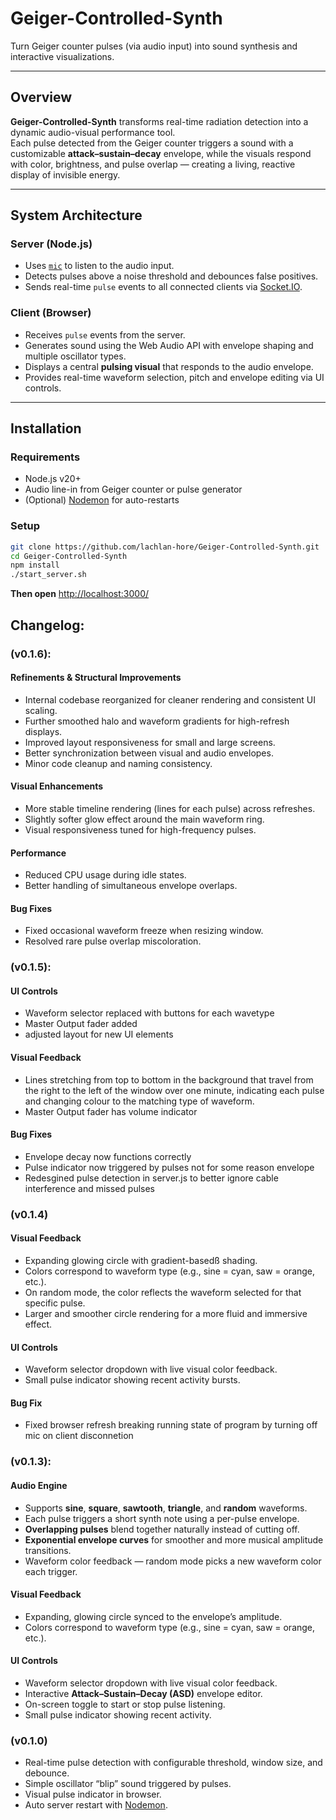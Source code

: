 # Geiger-Controlled-Synth

Turn Geiger counter pulses (via audio input) into sound synthesis and interactive visualizations.

---

## Overview

**Geiger-Controlled-Synth** transforms real-time radiation detection into a dynamic audio-visual performance tool.  
Each pulse detected from the Geiger counter triggers a sound with a customizable **attack–sustain–decay** envelope, while the visuals respond with color, brightness, and pulse overlap — creating a living, reactive display of invisible energy.

---

## System Architecture

### **Server (Node.js)**
- Uses [`mic`](https://www.npmjs.com/package/mic) to listen to the audio input.
- Detects pulses above a noise threshold and debounces false positives.
- Sends real-time `pulse` events to all connected clients via [Socket.IO](https://socket.io/).

### **Client (Browser)**
- Receives `pulse` events from the server.
- Generates sound using the Web Audio API with envelope shaping and multiple oscillator types.
- Displays a central **pulsing visual** that responds to the audio envelope.
- Provides real-time waveform selection, pitch and envelope editing via UI controls.

---


## Installation

### Requirements
- Node.js v20+
- Audio line-in from Geiger counter or pulse generator
- (Optional) [Nodemon](https://www.npmjs.com/package/nodemon) for auto-restarts

### Setup
```bash
git clone https://github.com/lachlan-hore/Geiger-Controlled-Synth.git
cd Geiger-Controlled-Synth
npm install
./start_server.sh
```
**Then open** [http://localhost:3000/](http://localhost:3000/)

## Changelog:

### (v0.1.6):
#### **Refinements & Structural Improvements**
- Internal codebase reorganized for cleaner rendering and consistent UI scaling.
- Further smoothed halo and waveform gradients for high-refresh displays.
- Improved layout responsiveness for small and large screens.
- Better synchronization between visual and audio envelopes.
- Minor code cleanup and naming consistency.

#### Visual Enhancements
- More stable timeline rendering (lines for each pulse) across refreshes.
- Slightly softer glow effect around the main waveform ring.
- Visual responsiveness tuned for high-frequency pulses.

#### Performance
- Reduced CPU usage during idle states.
- Better handling of simultaneous envelope overlaps.

#### Bug Fixes
- Fixed occasional waveform freeze when resizing window.
- Resolved rare pulse overlap miscoloration.

### (v0.1.5):
#### **UI Controls**
- Waveform selector replaced with buttons for each wavetype
- Master Output fader added
- adjusted layout for new UI elements

#### **Visual Feedback**
- Lines stretching from top to bottom in the background that travel from the right to the left of the window over one minute, indicating each pulse and changing colour to the matching type of waveform.
- Master Output fader has volume indicator

#### **Bug Fixes**
- Envelope decay now functions correctly
- Pulse indicator now triggered by pulses not for some reason envelope
- Redesgined pulse detection in server.js to better ignore cable interference and missed pulses

### (v0.1.4)
#### **Visual Feedback**
- Expanding glowing circle with gradient-basedß shading.
- Colors correspond to waveform type (e.g., sine = cyan, saw = orange, etc.).
- On random mode, the color reflects the waveform selected for that specific pulse.
- Larger and smoother circle rendering for a more fluid and immersive effect.

#### **UI Controls**
- Waveform selector dropdown with live visual color feedback.
- Small pulse indicator showing recent activity bursts.

#### **Bug Fix**
- Fixed browser refresh breaking running state of program by turning off mic on client disconnetion

### (v0.1.3):
#### **Audio Engine**
- Supports **sine**, **square**, **sawtooth**, **triangle**, and **random** waveforms.
- Each pulse triggers a short synth note using a per-pulse envelope.
- **Overlapping pulses** blend together naturally instead of cutting off.
- **Exponential envelope curves** for smoother and more musical amplitude transitions.
- Waveform color feedback — random mode picks a new waveform color each trigger.

#### **Visual Feedback**
- Expanding, glowing circle synced to the envelope’s amplitude.
- Colors correspond to waveform type (e.g., sine = cyan, saw = orange, etc.).

#### **UI Controls**
- Waveform selector dropdown with live visual color feedback.
- Interactive **Attack–Sustain–Decay (ASD)** envelope editor.
- On-screen toggle to start or stop pulse listening.
- Small pulse indicator showing recent activity.

### (v0.1.0)
- Real-time pulse detection with configurable threshold, window size, and debounce.
- Simple oscillator “blip” sound triggered by pulses.
- Visual pulse indicator in browser.
- Auto server restart with [Nodemon](https://www.npmjs.com/package/nodemon).